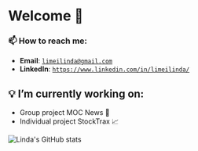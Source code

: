 # Welcome 🌸

### 📫 How to reach me: 
- **Email**: [`limeilinda@gmail.com`](mailto:limeilinda@gmail.com)
- **LinkedIn**: [`https://www.linkedin.com/in/limeilinda/`](https://www.linkedin.com/in/limeilinda/)


## 💡 I’m currently working on:
- Group project MOC News 📰
- Individual project StockTrax 📈

<!--
**limeilinda/limeilinda** is a ✨ _special_ ✨ repository because its `README.md` (this file) appears on your GitHub profile.

Here are some ideas to get you started:

- 🔭 I’m currently working on ...
- 🌱 I’m currently learning ...
- 👯 I’m looking to collaborate on ...
- 🤔 I’m looking for help with ...
- 💬 Ask me about ...
- 📫 How to reach me: ...
- 😄 Pronouns: ...
- ⚡ Fun fact: ...
-->



![Linda's GitHub stats](https://github-readme-stats.vercel.app/api?username=limeilinda&show_icons=true&theme=dracula)
